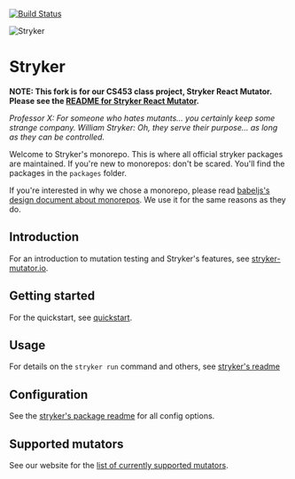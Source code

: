 [![Build Status](https://github.com/pastelmind/stryker/workflows/CI/badge.svg)](https://github.com/pastelmind/stryker/actions?query=workflow%3ACI+branch%3Amaster)

![Stryker](stryker-80x80.png)

# Stryker

**NOTE: This fork is for our CS453 class project, Stryker React Mutator. Please see the [README for Stryker React Mutator](./packages/react-mutator/).**

*Professor X: For someone who hates mutants... you certainly keep some strange company.*
*William Stryker: Oh, they serve their purpose... as long as they can be controlled.*

Welcome to Stryker's monorepo. This is where all official stryker packages are maintained.
If you're new to monorepos: don't be scared. You'll find the packages in the `packages` folder.

If you're interested in why we chose a monorepo, please read [babeljs's design document about monorepos](https://github.com/babel/babel/blob/master/doc/design/monorepo.md). We use it for the same reasons as they do.

## Introduction

For an introduction to mutation testing and Stryker's features, see [stryker-mutator.io](https://stryker-mutator.io/).

## Getting started

For the quickstart, see [quickstart](https://stryker-mutator.io/quickstart.html).

## Usage

For details on the `stryker run` command and others, see [stryker's readme](https://github.com/stryker-mutator/stryker/tree/master/packages/core#readme)

## Configuration

See the [stryker's package readme](https://github.com/stryker-mutator/stryker/blob/master/packages/core/README.md#configuration) for all config options.

## Supported mutators

See our website for the [list of currently supported mutators](https://stryker-mutator.io/mutators.html).
